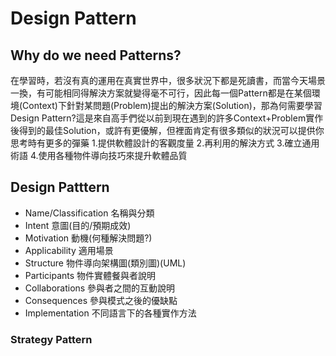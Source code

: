 # Design Pattern
## Why do we need Patterns?
在學習時，若沒有真的運用在真實世界中，很多狀況下都是死讀書，而當今天場景一換，有可能相同得解決方案就變得毫不可行，因此每一個Pattern都是在某個環境(Context)下針對某問題(Problem)提出的解決方案(Solution)，那為何需要學習Design Pattern?這是來自高手們從以前到現在遇到的許多Context+Problem實作後得到的最佳Solution，或許有更優解，但裡面肯定有很多類似的狀況可以提供你思考時有更多的彈藥
1.提供軟體設計的客觀度量
2.再利用的解決方式
3.確立通用術語
4.使用各種物件導向技巧來提升軟體品質

## Design Patttern
* Name/Classification   名稱與分類
* Intent                意圖(目的/預期成效)
* Motivation            動機(何種解決問題?)
* Applicability         適用場景
* Structure             物件導向架構圖(類別圖)(UML)
* Participants          物件實體餐與者說明
* Collaborations        參與者之間的互動說明
* Consequences          參與模式之後的優缺點
* Implementation        不同語言下的各種實作方法

### Strategy Pattern

